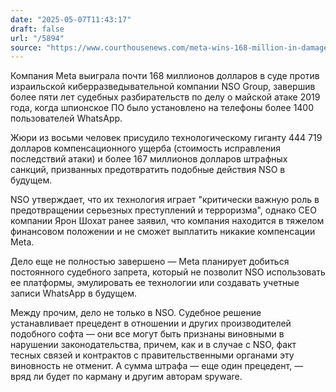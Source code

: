 ```yaml
---
date: "2025-05-07T11:43:17"
draft: false
url: "/5894"
source: "https://www.courthousenews.com/meta-wins-168-million-in-damages-from-israeli-cyberintel-firm-in-whatsapp-spyware-scandal/"
---
```


Компания Meta выиграла почти 168 миллионов долларов в суде против израильской киберразведывательной компании NSO Group, завершив более пяти лет судебных разбирательств по делу о майской атаке 2019 года, когда шпионское ПО было установлено на телефоны более 1400 пользователей WhatsApp.

Жюри из восьми человек присудило технологическому гиганту 444 719 долларов компенсационного ущерба (стоимость исправления последствий атаки) и более 167 миллионов долларов штрафных санкций, призванных предотвратить подобные действия NSO в будущем.

NSO утверждает, что их технология играет "критически важную роль в предотвращении серьезных преступлений и терроризма", однако CEO компании Ярон Шохат ранее заявил, что компания находится в тяжелом финансовом положении и не сможет выплатить никакие компенсации Meta.

Дело еще не полностью завершено — Meta планирует добиться постоянного судебного запрета, который не позволит NSO использовать ее платформы, эмулировать ее технологии или создавать учетные записи WhatsApp в будущем.

Между прочим, дело не только в NSO. Судебное решение устанавливает прецедент в отношении и других производителей подобного софта — они все могут быть признаны виновными в нарушении законодательства, причем, как и в случае с NSO, факт тесных связей и контрактов с правительственными органами эту виновность не отменит. А сумма штрафа — еще один прецедент, — вряд ли будет по карману и другим авторам spyware.
